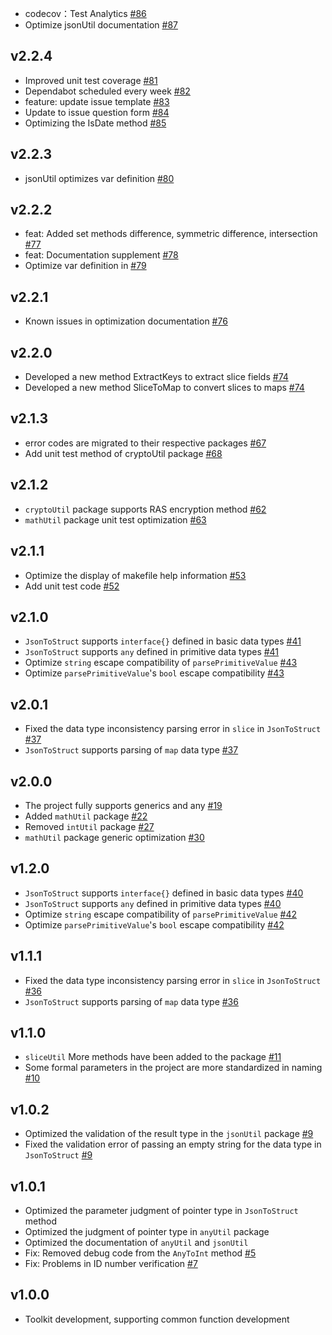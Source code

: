 
- codecov：Test Analytics [#86](https://github.com/jefferyjob/go-easy-utils/pull/86)
- Optimize jsonUtil documentation [#87](https://github.com/jefferyjob/go-easy-utils/pull/87)

## v2.2.4
- Improved unit test coverage [#81](https://github.com/jefferyjob/go-easy-utils/pull/81)
- Dependabot scheduled every week [#82](https://github.com/jefferyjob/go-easy-utils/pull/82)
- feature: update issue template [#83](https://github.com/jefferyjob/go-easy-utils/pull/83)
- Update to issue question form [#84](https://github.com/jefferyjob/go-easy-utils/pull/84)
- Optimizing the IsDate method  [#85](https://github.com/jefferyjob/go-easy-utils/pull/85)

## v2.2.3
- jsonUtil optimizes var definition [#80](https://github.com/jefferyjob/go-easy-utils/pull/80)

## v2.2.2
- feat: Added set methods difference, symmetric difference, intersection [#77](https://github.com/jefferyjob/go-easy-utils/pull/77)
- feat: Documentation supplement [#78](https://github.com/jefferyjob/go-easy-utils/pull/78)
- Optimize var definition in [#79](https://github.com/jefferyjob/go-easy-utils/pull/79)

## v2.2.1
- Known issues in optimization documentation [#76](https://github.com/jefferyjob/go-easy-utils/pull/76)

## v2.2.0
- Developed a new method ExtractKeys to extract slice fields [#74](https://github.com/jefferyjob/go-easy-utils/pull/74)
- Developed a new method SliceToMap to convert slices to maps [#74](https://github.com/jefferyjob/go-easy-utils/pull/74)

## v2.1.3
- error codes are migrated to their respective packages [#67](https://github.com/jefferyjob/go-easy-utils/pull/67)
- Add unit test method of cryptoUtil package [#68](https://github.com/jefferyjob/go-easy-utils/pull/68)

## v2.1.2
- `cryptoUtil` package supports RAS encryption method [#62](https://github.com/jefferyjob/go-easy-utils/pull/62)
- `mathUtil` package unit test optimization [#63](https://github.com/jefferyjob/go-easy-utils/pull/63)

## v2.1.1
- Optimize the display of makefile help information [#53](https://github.com/jefferyjob/go-easy-utils/pull/53)
- Add unit test code [#52](https://github.com/jefferyjob/go-easy-utils/pull/52)

## v2.1.0
- `JsonToStruct` supports `interface{}` defined in basic data types [#41](https://github.com/jefferyjob/go-easy-utils/pull/41)
- `JsonToStruct` supports `any` defined in primitive data types [#41](https://github.com/jefferyjob/go-easy-utils/pull/41)
- Optimize `string` escape compatibility of `parsePrimitiveValue` [#43](https://github.com/jefferyjob/go-easy-utils/pull/43)
- Optimize `parsePrimitiveValue`'s `bool` escape compatibility [#43](https://github.com/jefferyjob/go-easy-utils/pull/43)

## v2.0.1
- Fixed the data type inconsistency parsing error in `slice` in `JsonToStruct` [#37](https://github.com/jefferyjob/go-easy-utils/pull/37)
- `JsonToStruct` supports parsing of `map` data type [#37](https://github.com/jefferyjob/go-easy-utils/pull/37)

## v2.0.0
- The project fully supports generics and any [#19](https://github.com/jefferyjob/go-easy-utils/pull/19)
- Added `mathUtil` package [#22](https://github.com/jefferyjob/go-easy-utils/pull/22)
- Removed `intUtil` package [#27](https://github.com/jefferyjob/go-easy-utils/pull/27)
- `mathUtil` package generic optimization [#30](https://github.com/jefferyjob/go-easy-utils/pull/30)

## v1.2.0
- `JsonToStruct` supports `interface{}` defined in basic data types [#40](https://github.com/jefferyjob/go-easy-utils/pull/40)
- `JsonToStruct` supports `any` defined in primitive data types [#40](https://github.com/jefferyjob/go-easy-utils/pull/40)
- Optimize `string` escape compatibility of `parsePrimitiveValue` [#42](https://github.com/jefferyjob/go-easy-utils/pull/42)
- Optimize `parsePrimitiveValue`'s `bool` escape compatibility [#42](https://github.com/jefferyjob/go-easy-utils/pull/42)

## v1.1.1
- Fixed the data type inconsistency parsing error in `slice` in `JsonToStruct` [#36](https://github.com/jefferyjob/go-easy-utils/pull/36)
- `JsonToStruct` supports parsing of `map` data type [#36](https://github.com/jefferyjob/go-easy-utils/pull/36)

## v1.1.0
- `sliceUtil` More methods have been added to the package [#11](https://github.com/jefferyjob/go-easy-utils/pull/11)
- Some formal parameters in the project are more standardized in naming [#10](https://github.com/jefferyjob/go-easy-utils/pull/10)

## v1.0.2
- Optimized the validation of the result type in the `jsonUtil` package [#9](https://github.com/jefferyjob/go-easy-utils/pull/9)
- Fixed the validation error of passing an empty string for the data type in `JsonToStruct` [#9](https://github.com/jefferyjob/go-easy-utils/pull/9)

## v1.0.1
- Optimized the parameter judgment of pointer type in `JsonToStruct` method
- Optimized the judgment of pointer type in `anyUtil` package
- Optimized the documentation of `anyUtil` and `jsonUtil`
- Fix: Removed debug code from the `AnyToInt` method [#5](https://github.com/jefferyjob/go-easy-utils/pull/5)
- Fix: Problems in ID number verification [#7](https://github.com/jefferyjob/go-easy-utils/pull/7)

## v1.0.0
- Toolkit development, supporting common function development